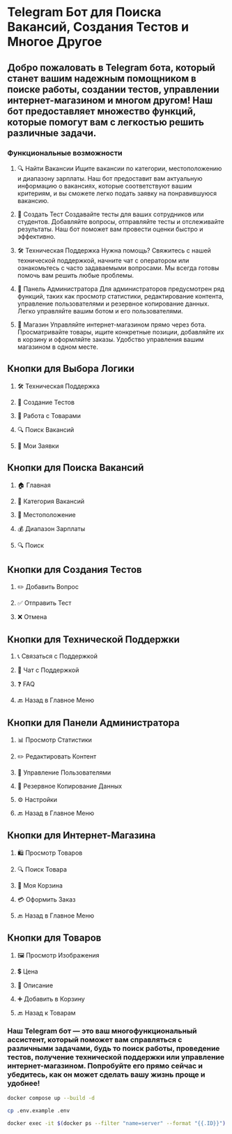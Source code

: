 # Telegram Бот для Поиска Вакансий, Создания Тестов и Многое Другое
## Добро пожаловать в Telegram бота, который станет вашим надежным помощником в поиске работы, создании тестов, управлении интернет-магазином и многом другом! Наш бот предоставляет множество функций, которые помогут вам с легкостью решить различные задачи.

### Функциональные возможности
1. 🔍 Найти Вакансии
Ищите вакансии по категории, местоположению и диапазону зарплаты. Наш бот предоставит вам актуальную информацию о вакансиях, которые соответствуют вашим критериям, и вы сможете легко подать заявку на понравившуюся вакансию.

2. 📝 Создать Тест
Создавайте тесты для ваших сотрудников или студентов. Добавляйте вопросы, отправляйте тесты и отслеживайте результаты. Наш бот поможет вам провести оценки быстро и эффективно.

3. 🛠️ Техническая Поддержка
Нужна помощь? Свяжитесь с нашей технической поддержкой, начните чат с оператором или ознакомьтесь с часто задаваемыми вопросами. Мы всегда готовы помочь вам решить любые проблемы.

4. 👤 Панель Администратора
Для администраторов предусмотрен ряд функций, таких как просмотр статистики, редактирование контента, управление пользователями и резервное копирование данных. Легко управляйте вашим ботом и его пользователями.

5. 🛒 Магазин
Управляйте интернет-магазином прямо через бота. Просматривайте товары, ищите конкретные позиции, добавляйте их в корзину и оформляйте заказы. Удобство управления вашим магазином в одном месте.

## Кнопки для Выбора Логики
1. 🛠️ Техническая Поддержка

2. 📝 Создание Тестов

3. 🛒 Работа с Товарами

4. 🔍 Поиск Вакансий

5. 📄 Мои Заявки

## Кнопки для Поиска Вакансий
1. 🏠 Главная

2. 💼 Категория Вакансий

3. 📍 Местоположение

4. 💰 Диапазон Зарплаты

5. 🔍 Поиск

## Кнопки для Создания Тестов
1. ✏️ Добавить Вопрос

2. ✅ Отправить Тест

3. ❌ Отмена

## Кнопки для Технической Поддержки
1. 📞 Связаться с Поддержкой

2. 💬 Чат с Поддержкой

3. ❓ FAQ

4. 🔙 Назад в Главное Меню

## Кнопки для Панели Администратора
1. 📊 Просмотр Статистики

2. ✏️ Редактировать Контент

3. 👥 Управление Пользователями

4. 🔄 Резервное Копирование Данных

5. ⚙️ Настройки

6. 🔙 Назад в Главное Меню

## Кнопки для Интернет-Магазина
1. 🛍️ Просмотр Товаров

2. 🔍 Поиск Товара

3. 🛒 Моя Корзина

4. 💳 Оформить Заказ

5. 🔙 Назад в Главное Меню

## Кнопки для Товаров
1. 🖼️ Просмотр Изображения

2. 💲 Цена

3. 📝 Описание

4. ➕ Добавить в Корзину

5. 🔙 Назад к Товарам

### Наш Telegram бот — это ваш многофункциональный ассистент, который поможет вам справляться с различными задачами, будь то поиск работы, проведение тестов, получение технической поддержки или управление интернет-магазином. Попробуйте его прямо сейчас и убедитесь, как он может сделать вашу жизнь проще и удобнее!




```bash
docker compose up --build -d
```

```bash
cp .env.example .env
```

```bash
docker exec -it $(docker ps --filter "name=server" --format "{{.ID}}") ./node_modules/.bin/prisma db push
```